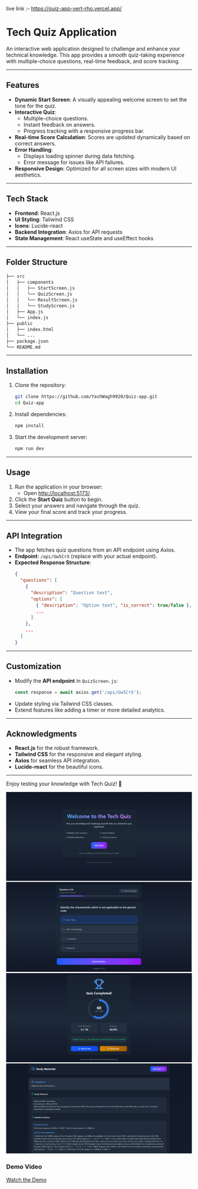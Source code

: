 live link :- https://quiz-app-vert-rho.vercel.app/
# Tech Quiz Application

An interactive web application designed to challenge and enhance your technical knowledge. This app provides a smooth quiz-taking experience with multiple-choice questions, real-time feedback, and score tracking.

---

## Features

- **Dynamic Start Screen**: A visually appealing welcome screen to set the tone for the quiz.
- **Interactive Quiz**:
  - Multiple-choice questions.
  - Instant feedback on answers.
  - Progress tracking with a responsive progress bar.
- **Real-time Score Calculation**: Scores are updated dynamically based on correct answers.
- **Error Handling**:
  - Displays loading spinner during data fetching.
  - Error message for issues like API failures.
- **Responsive Design**: Optimized for all screen sizes with modern UI aesthetics.

---

## Tech Stack

- **Frontend**: React.js
- **UI Styling**: Tailwind CSS
- **Icons**: Lucide-react
- **Backend Integration**: Axios for API requests
- **State Management**: React useState and useEffect hooks

---

## Folder Structure

```
├── src
│   ├── components
│   │   ├── StartScreen.js
│   │   └── QuizScreen.js
│   │   └── ResultScreen.js
│   │   └── StudyScreen.js
│   ├── App.js
│   └── index.js
├── public
│   ├── index.html
│   └── ...
├── package.json
└── README.md
```

---

## Installation

1. Clone the repository:
   ```bash
   git clone https://github.com/YashWagh9920/Quiz-app.git
   cd Quiz-app
   ```

2. Install dependencies:
   ```bash
   npm install
   ```

3. Start the development server:
   ```bash
   npm run dev
   ```

---

## Usage

1. Run the application in your browser:
   - Open [http://localhost:5173/](http://localhost:5173/).
2. Click the **Start Quiz** button to begin.
3. Select your answers and navigate through the quiz.
4. View your final score and track your progress.

---

## API Integration

- The app fetches quiz questions from an API endpoint using Axios.
- **Endpoint**: `/api/Uw5CrX` (replace with your actual endpoint).
- **Expected Response Structure**:
  ```json
  {
    "questions": [
      {
        "description": "Question text",
        "options": [
          { "description": "Option text", "is_correct": true/false },
          ...
        ]
      },
      ...
    ]
  }
  ```

---

## Customization

- Modify the **API endpoint** in `QuizScreen.js`:
  ```javascript
  const response = await axios.get('/api/Uw5CrX');
  ```
- Update styling via Tailwind CSS classes.
- Extend features like adding a timer or more detailed analytics.

---

## Acknowledgments

- **React.js** for the robust framework.
- **Tailwind CSS** for the responsive and elegant styling.
- **Axios** for seamless API integration.
- **Lucide-react** for the beautiful icons.

---

Enjoy testing your knowledge with Tech Quiz! 🚀

![start page](image.png)
![quiz page](image-1.png)
![quiz page](image-2.png)
![study page](image-3.png)
### Demo Video
[Watch the Demo](https://siescms-my.sharepoint.com/:f:/g/personal/yashkwce122_gst_sies_edu_in/Elh4jkrAkhBOokfVKlXzBRYBOPo7whtiE1gL24BRlgCa2w?e=3oIP9I)
